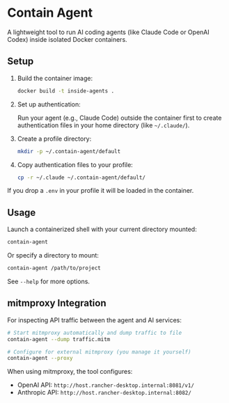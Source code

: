 # Contain Agent

A lightweight tool to run AI coding agents (like Claude Code or OpenAI Codex) inside isolated Docker containers.

## Setup

1. Build the container image:

   ```bash
   docker build -t inside-agents .
   ```

2. Set up authentication:

   Run your agent (e.g., Claude Code) outside the container first to create authentication files in your home directory (like `~/.claude/`).

3. Create a profile directory:

   ```bash
   mkdir -p ~/.contain-agent/default
   ```

4. Copy authentication files to your profile:

   ```bash
   cp -r ~/.claude ~/.contain-agent/default/
   ```

If you drop a `.env` in your profile it will be loaded in the container.

## Usage

Launch a containerized shell with your current directory mounted:

```bash
contain-agent
```

Or specify a directory to mount:

```bash
contain-agent /path/to/project
```

See `--help` for more options.

## mitmproxy Integration

For inspecting API traffic between the agent and AI services:

```bash
# Start mitmproxy automatically and dump traffic to file
contain-agent --dump traffic.mitm

# Configure for external mitmproxy (you manage it yourself)
contain-agent --proxy
```

When using mitmproxy, the tool configures:

- OpenAI API: `http://host.rancher-desktop.internal:8081/v1/`
- Anthropic API: `http://host.rancher-desktop.internal:8082/`

